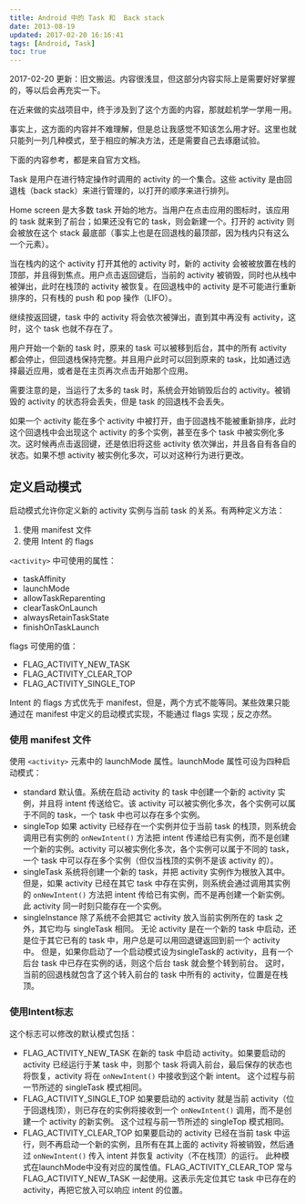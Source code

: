 ```yaml
---
title: Android 中的 Task 和  Back stack
date: 2013-08-19
updated: 2017-02-20 16:16:41
tags: [Android, Task]
toc: true
---
```


2017-02-20 更新：旧文搬运。内容很浅显，但这部分内容实际上是需要好好掌握的，等以后会再充实一下。

在近来做的实战项目中，终于涉及到了这个方面的内容，那就趁机学一学用一用。

事实上，这方面的内容并不难理解，但是总让我感觉不知该怎么用才好。这里也就只能列一列几种模式，至于相应的解决方法，还是需要自己去琢磨试验。

<!-- more -->

下面的内容参考，都是来自官方文档。

Task 是用户在进行特定操作时调用的 activity 的一个集合。这些 activity 是由回退栈（back stack）来进行管理的，以打开的顺序来进行排列。

Home screen 是大多数 task 开始的地方。当用户在点击应用的图标时，该应用的 task 就来到了前台；如果还没有它的 task，则会新建一个。打开的 activity 则会被放在这个 stack 最底部（事实上也是在回退栈的最顶部，因为栈内只有这么一个元素）。

当在栈内的这个 activity 打开其他的 activity 时，新的 activity 会被被放置在栈的顶部，并且得到焦点。用户点击返回键后，当前的 activity 被销毁，同时也从栈中被弹出，此时在栈顶的 activity 被恢复。在回退栈中的 activity 是不可能进行重新排序的，只有栈的 push 和 pop 操作（LIFO）。

继续按返回键，task 中的 activity 将会依次被弹出，直到其中再没有 activity，这时，这个 task 也就不存在了。

用户开始一个新的 task 时，原来的 task 可以被移到后台，其中的所有 activity 都会停止，但回退栈保持完整。并且用户此时可以回到原来的 task，比如通过选择最近应用，或者是在主页再次点击开始那个应用。

需要注意的是，当运行了太多的 task 时，系统会开始销毁后台的 activity。被销毁的 activity 的状态将会丢失，但是 task 的回退栈不会丢失。

如果一个 activity 能在多个 activity 中被打开，由于回退栈不能被重新排序，此时这个回退栈中会出现这个 activity 的多个实例，甚至在多个 task 中被实例化多次。这时候再点击返回键，还是依旧将这些 activity 依次弹出，并且各自有各自的状态。如果不想 activity 被实例化多次，可以对这种行为进行更改。

## 定义启动模式

启动模式允许你定义新的 activity 实例与当前 task 的关系。有两种定义方法：

1. 使用 manifest 文件
1. 使用 Intent 的 flags

`<activity>` 中可使用的属性：

* taskAffinity
* launchMode
* allowTaskReparenting
* clearTaskOnLaunch
* alwaysRetainTaskState
* finishOnTaskLaunch

flags 可使用的值：

* FLAG_ACTIVITY_NEW_TASK
* FLAG_ACTIVITY_CLEAR_TOP
* FLAG_ACTIVITY_SINGLE_TOP

Intent 的 flags 方式优先于 manifest，但是，两个方式不能等同。某些效果只能通过在 manifest 中定义的启动模式实现，不能通过 flags 实现；反之亦然。

### 使用 manifest 文件

使用 `<activity>` 元素中的 launchMode 属性。launchMode 属性可设为四种启动模式：

*   standard
    默认值。系统在启动 activity 的 task 中创建一个新的 activity 实例，并且将 intent 传送给它。该 activity 可以被实例化多次，各个实例可以属于不同的 task，一个 task 中也可以存在多个实例。
*   singleTop
    如果 activity 已经存在一个实例并位于当前 task 的栈顶，则系统会调用已有实例的 `onNewIntent()` 方法把 intent 传递给已有实例，而不是创建一个新的实例。activity 可以被实例化多次，各个实例可以属于不同的 task，一个 task 中可以存在多个实例（但仅当栈顶的实例不是该 activity 的）。
*   singleTask
    系统将创建一个新的 task，并把 activity 实例作为根放入其中。但是，如果 activity 已经在其它 task 中存在实例，则系统会通过调用其实例的 `onNewIntent()` 方法把 intent 传给已有实例，而不是再创建一个新实例。 此 activity 同一时刻只能存在一个实例。
*   singleInstance
    除了系统不会把其它 activity 放入当前实例所在的 task 之外，其它均与 singleTask 相同。 无论 activity 是在一个新的 task 中启动，还是位于其它已有的 task 中，用户总是可以用回退键返回到前一个 activity 中。 但是，如果你启动了一个启动模式设为singleTask的 activity，且有一个后台 task 中已存在实例的话，则这个后台 task 就会整个转到前台。 这时，当前的回退栈就包含了这个转入前台的 task 中所有的 activity，位置是在栈顶。

### 使用Intent标志

这个标志可以修改的默认模式包括：

*   FLAG_ACTIVITY_NEW_TASK
    在新的 task 中启动 activity。如果要启动的 activity 已经运行于某 task 中，则那个 task 将调入前台，最后保存的状态也将恢复，activity 将在 `onNewIntent()` 中接收到这个新 intent。 这个过程与前一节所述的  singleTask 模式相同。
*   FLAG_ACTIVITY_SINGLE_TOP
    如果要启动的 activity 就是当前 activity（位于回退栈顶），则已存在的实例将接收到一个 `onNewIntent()` 调用，而不是创建一个 activity 的新实例。 这个过程与前一节所述的 singleTop 模式相同。
*   FLAG_ACTIVITY_CLEAR_TOP
    如果要启动的 activity 已经在当前 task 中运行，则不再启动一个新的实例，且所有在其上面的 activity 将被销毁，然后通过 `onNewIntent()` 传入 intent 并恢复 activity（不在栈顶）的运行。 此种模式在launchMode中没有对应的属性值。FLAG_ACTIVITY_CLEAR_TOP 常与 FLAG_ACTIVITY_NEW_TASK 一起使用。这表示先定位其它 task 中已存在的 activity，再把它放入可以响应 intent 的位置。